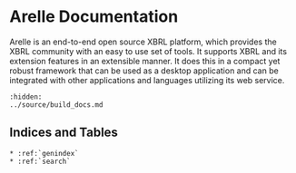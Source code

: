 # Arelle Documentation

Arelle is an end-to-end open source XBRL platform, which provides the XBRL
community with an easy to use set of tools. It supports XBRL and its extension
features in an extensible manner.  It does this in a compact yet robust
framework that can be used as a desktop application and can be integrated with
other applications and languages utilizing its web service.

```{toctree}
:hidden:
../source/build_docs.md
```

## Indices and Tables

```{eval-rst}
* :ref:`genindex`
* :ref:`search`
```
